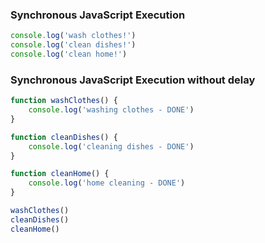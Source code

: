 ### Synchronous JavaScript Execution
```js
console.log('wash clothes!')
console.log('clean dishes!')
console.log('clean home!')
```

### Synchronous JavaScript Execution without delay
```js
function washClothes() {
    console.log('washing clothes - DONE')
}

function cleanDishes() {
    console.log('cleaning dishes - DONE')
}

function cleanHome() {
    console.log('home cleaning - DONE')
}

washClothes()
cleanDishes()
cleanHome()
```